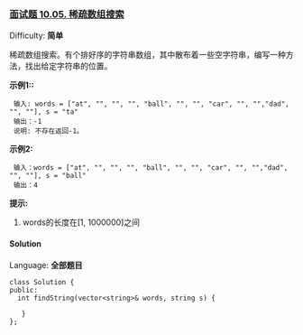 ### [面试题 10.05\. 稀疏数组搜索](https://leetcode-cn.com/problems/sparse-array-search-lcci/)

Difficulty: **简单**


稀疏数组搜索。有个排好序的字符串数组，其中散布着一些空字符串，编写一种方法，找出给定字符串的位置。

**示例1::**

```
 输入: words = ["at", "", "", "", "ball", "", "", "car", "", "","dad", "", ""], s = "ta"
 输出：-1
 说明: 不存在返回-1。
```

**示例2:**

```
 输入：words = ["at", "", "", "", "ball", "", "", "car", "", "","dad", "", ""], s = "ball"
 输出：4
```

**提示:**

1.  words的长度在[1, 1000000]之间


#### Solution

Language: **全部题目**

```全部题目
class Solution {
public:
  int findString(vector<string>& words, string s) {

   }
};
```